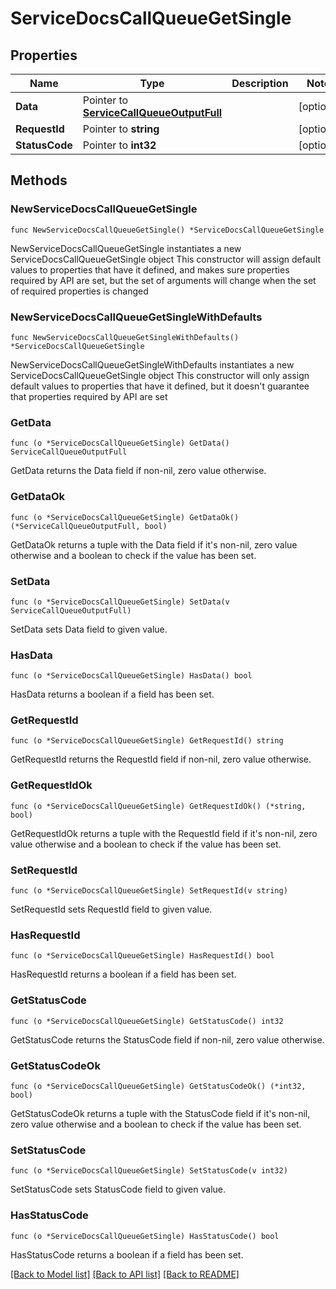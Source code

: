 # ServiceDocsCallQueueGetSingle

## Properties

Name | Type | Description | Notes
------------ | ------------- | ------------- | -------------
**Data** | Pointer to [**ServiceCallQueueOutputFull**](ServiceCallQueueOutputFull.md) |  | [optional] 
**RequestId** | Pointer to **string** |  | [optional] 
**StatusCode** | Pointer to **int32** |  | [optional] 

## Methods

### NewServiceDocsCallQueueGetSingle

`func NewServiceDocsCallQueueGetSingle() *ServiceDocsCallQueueGetSingle`

NewServiceDocsCallQueueGetSingle instantiates a new ServiceDocsCallQueueGetSingle object
This constructor will assign default values to properties that have it defined,
and makes sure properties required by API are set, but the set of arguments
will change when the set of required properties is changed

### NewServiceDocsCallQueueGetSingleWithDefaults

`func NewServiceDocsCallQueueGetSingleWithDefaults() *ServiceDocsCallQueueGetSingle`

NewServiceDocsCallQueueGetSingleWithDefaults instantiates a new ServiceDocsCallQueueGetSingle object
This constructor will only assign default values to properties that have it defined,
but it doesn't guarantee that properties required by API are set

### GetData

`func (o *ServiceDocsCallQueueGetSingle) GetData() ServiceCallQueueOutputFull`

GetData returns the Data field if non-nil, zero value otherwise.

### GetDataOk

`func (o *ServiceDocsCallQueueGetSingle) GetDataOk() (*ServiceCallQueueOutputFull, bool)`

GetDataOk returns a tuple with the Data field if it's non-nil, zero value otherwise
and a boolean to check if the value has been set.

### SetData

`func (o *ServiceDocsCallQueueGetSingle) SetData(v ServiceCallQueueOutputFull)`

SetData sets Data field to given value.

### HasData

`func (o *ServiceDocsCallQueueGetSingle) HasData() bool`

HasData returns a boolean if a field has been set.

### GetRequestId

`func (o *ServiceDocsCallQueueGetSingle) GetRequestId() string`

GetRequestId returns the RequestId field if non-nil, zero value otherwise.

### GetRequestIdOk

`func (o *ServiceDocsCallQueueGetSingle) GetRequestIdOk() (*string, bool)`

GetRequestIdOk returns a tuple with the RequestId field if it's non-nil, zero value otherwise
and a boolean to check if the value has been set.

### SetRequestId

`func (o *ServiceDocsCallQueueGetSingle) SetRequestId(v string)`

SetRequestId sets RequestId field to given value.

### HasRequestId

`func (o *ServiceDocsCallQueueGetSingle) HasRequestId() bool`

HasRequestId returns a boolean if a field has been set.

### GetStatusCode

`func (o *ServiceDocsCallQueueGetSingle) GetStatusCode() int32`

GetStatusCode returns the StatusCode field if non-nil, zero value otherwise.

### GetStatusCodeOk

`func (o *ServiceDocsCallQueueGetSingle) GetStatusCodeOk() (*int32, bool)`

GetStatusCodeOk returns a tuple with the StatusCode field if it's non-nil, zero value otherwise
and a boolean to check if the value has been set.

### SetStatusCode

`func (o *ServiceDocsCallQueueGetSingle) SetStatusCode(v int32)`

SetStatusCode sets StatusCode field to given value.

### HasStatusCode

`func (o *ServiceDocsCallQueueGetSingle) HasStatusCode() bool`

HasStatusCode returns a boolean if a field has been set.


[[Back to Model list]](../README.md#documentation-for-models) [[Back to API list]](../README.md#documentation-for-api-endpoints) [[Back to README]](../README.md)


